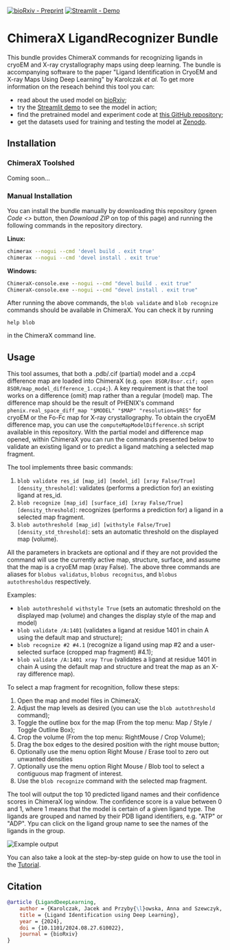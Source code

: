 [![bioRxiv - Preprint](https://img.shields.io/badge/bioRxiv-Preprint-red)](https://www.biorxiv.org/content/10.1101/2024.08.27.610022v1)
[![Streamlit - Demo](https://img.shields.io/badge/Streamlit-Demo-green)](https://ligands.cs.put.poznan.pl)

# ChimeraX LigandRecognizer Bundle

This bundle provides ChimeraX commands for recognizing ligands in cryoEM and X-ray crystallography maps using deep learning. The bundle is accompanying software to the paper "Ligand Identification in CryoEM and X-ray Maps Using Deep Learning" by Karolczak *et al.* To get more information on the reseach behind this tool you can:
- read about the used model on [bioRxiv](https://www.biorxiv.org/content/10.1101/2024.08.27.610022);
- try the [Streamlit demo](https://ligands.cs.put.poznan.pl) to see the model in action;
- find the pretrained model and experiment code at [this GitHub repository](https://github.com/jkarolczak/ligand-classification); 
- get the datasets used for training and testing the model at [Zenodo](https://zenodo.org/records/10908325). 

## Installation

### ChimeraX Toolshed

Coming soon...
<!-- 
To install the ligand recognition tool, run ChimeraX and click *Tools* -> *More Tools...* menu item. In the popup, search for "LigandRecognizer" and click the *Install* button. The tool's commands should now be available in ChimeraX. If this procedure fails, please refer to the manual installation instructions below.
-->

### Manual Installation

You can install the bundle manually by downloading this repository (green *Code <>* button, then *Download ZIP* on top of this page) and running the following commands in the repository directory.

**Linux:**
```bash
chimerax --nogui --cmd 'devel build . exit true'
chimerax --nogui --cmd 'devel install . exit true'
```

**Windows:**
```cmd
ChimeraX-console.exe --nogui --cmd "devel build . exit true" 
ChimeraX-console.exe --nogui --cmd "devel install . exit true" 
```

After running the above commands, the `blob validate` and `blob recognize` commands should be available in ChimeraX. You can check it by running 

```shell
help blob
```
in the ChimeraX command line.

## Usage
This tool assumes, that both a .pdb/.cif (partial) model and a .ccp4 difference map are loaded into ChimeraX (e.g. `open 8SOR/8sor.cif; open 8SOR/map_model_difference_1.ccp4;`).  A key requirement is that the tool works on a difference (omit) map rather than a regular (model) map. The difference map should be the result of PHENIX's command `phenix.real_space_diff_map "$MODEL" "$MAP" "resolution=$RES"` for cryoEM or the Fo-Fc map for X-ray crystallography. To obtain the cryoEM difference map, you can use the `computeMapModelDifference.sh` script available in this repository. With the partial model and difference map opened, within ChimeraX you can run the commands presented below to validate an existing ligand or to predict a ligand matching a selected map fragment.

The tool implements three basic commands:
1. `blob validate res_id [map_id] [model_id] [xray False/True] [density_threshold]`: validates (performs a prediction for) an existing ligand at res_id.
2. `blob recognize [map_id] [surface_id] [xray False/True] [density_threshold]`: recognizes (performs a prediction for) a ligand in a selected map fragment.
3. `blob autothreshold [map_id] [withstyle False/True] [density_std_threshold]`: sets an automatic threshold on the displayed map (volume).

All the parameters in brackets are optional and if they are not provided the command will use the currently active map, structure, surface, and assume that the map is a cryoEM map (xray False). The above three commands are aliases for `blobus validatus`, `blobus recognitus`, and `blobus autothresholdus` respectively.
    
Examples:
- `blob autothreshold withstyle True` (sets an automatic threshold on the displayed map (volume) and changes the display style of the map and model)
- `blob validate /A:1401` (validates a ligand at residue 1401 in chain A using the default map and structure);
- `blob recognize #2 #4.1` (recognize a ligand using map #2 and a user-selected surface (cropped map fragment) #4.1);
- `blob validate /A:1401 xray True` (validates a ligand at residue 1401 in chain A using the default map and structure and treat the map as an X-ray difference map).

To select a map fragment for recognition, follow these steps:
1. Open the map and model files in ChimeraX;
2. Adjust the map levels as desired (you can use the `blob autothreshold` command);
3. Toggle the outline box for the map (From the top menu: Map / Style / Toggle Outline Box);
4. Crop the volume (From the top menu: RightMouse / Crop Volume);</li>
5. Drag the box edges to the desired position with the right mouse button;</li>
6. Optionally use the menu option Right Mouse / Erase tool to zero out unwanted densities</li>
7. Optionally use the menu option  Right Mouse / Blob tool to select a contiguous map fragment of interest.</li>
8. Use the `blob recognize` command with the selected map fragment.

The tool will output the top 10 predicted ligand names and their confidence scores in ChimeraX log window. The confidence score is a value between 0 and 1, where 1 means that the model is certain of a given ligand type. The ligands are grouped and named by their PDB ligand identifiers, e.g. "ATP" or "ADP". Ypu can click on the ligand group name to see the names of the ligands in the group.

![Example output](src/docs/user/commands/img/screenshot.jpg)

You can also take a look at the step-by-step guide on how to use the tool in the [Tutorial](tutorial.pdf).

## Citation
```bibtex
@article {LigandDeepLearning,
	author = {Karolczak, Jacek and Przyby{\l}owska, Anna and Szewczyk, Konrad and Taisner, Witold and Heumann, John M. and Stowell, Michael H.B. and Nowicki, Micha{\l} and Brzezinski, Dariusz},
	title = {Ligand Identification using Deep Learning},
	year = {2024},
	doi = {10.1101/2024.08.27.610022},
	journal = {bioRxiv}
}
```
